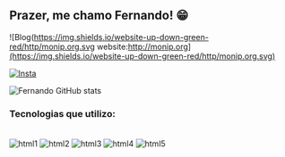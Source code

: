 ## Prazer, me chamo Fernando! 😁

![Blog(https://img.shields.io/website-up-down-green-red/http/monip.org.svg website:http://monip.org](https://img.shields.io/website-up-down-green-red/http/monip.org.svg)

[![Insta](https://img.shields.io/badge/Instagram-E4405F?style=for-the-badge&logo=instagram&logoColor=white)](https://www.instagram.com/nandin_zl/)

![Fernando GitHub stats](https://github-readme-stats.vercel.app/api?username=fernando0223&show_icons=true&theme=radical)


### Tecnologias que utilizo:
<div style="display: inline_block"><br/>
<img align="center" alt="html1" src="https://img.shields.io/badge/Microsoft_Excel-217346?style=for-the-badge&logo=microsoft-excel&logoColor=white"/>
<img align="center" alt="html2" src="https://img.shields.io/badge/Microsoft_Access-A4373A?style=for-the-badge&logo=microsoft-access&logoColor=whitehttps://img.shields.io/badge/C%2B%2B-00599C?style=for-the-badge&logo=c%2B%2B&logoColor=white"/>
<img align="center" alt="html3" src="https://img.shields.io/badge/Python-3776AB?style=for-the-badge&logo=python&logoColor=white"/>
<img align="center" alt="html4" src="https://img.shields.io/badge/C%2B%2B-00599C?style=for-the-badge&logo=c%2B%2B&logoColor=white"/>
<img align="center" alt="html5" src="https://img.shields.io/badge/Flask-000000?style=for-the-badge&logo=flask&logoColor=white"/>

</div>
